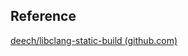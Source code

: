 





## Reference

[deech/libclang-static-build (github.com)](https://github.com/deech/libclang-static-build)

